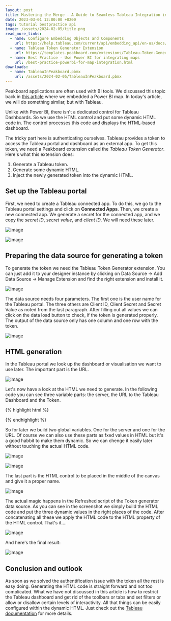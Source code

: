 ```yaml
---
layout: post
title: Mastering the Merge - A Guide to Seamless Tableau Integration in Peakboard Applications
date: 2023-03-01 12:00:00 +0200
tags: tutorial bestpractice api
image: /assets/2024-02-05/title.png
read_more_links:
  - name: Configure Embedding Objects and Components
    url: https://help.tableau.com/current/api/embedding_api/en-us/docs/embedding_api_configure.html
  - name: Tableau Token Generator Extension
    url: https://templates.peakboard.com/extensions/Tableau-Token-Generator/en
  - name: Best Practice - Use Power BI for integrating maps
    url: /best-practice-powerbi-for-map-integration.html
downloads:
  - name: TableauInPeakboard.pbmx
    url: /assets/2024-02-05/TableauInPeakboard.pbmx
---
```



Peakboard applications are often used with BI tools. We discussed this topic back in [this article](/best-practice-powerbi-for-map-integration.html) where we embedded a Power BI map. In today's article, we will do something similar, but with Tableau.

Unlike with Power BI, there isn't a dedicated control for Tableau Dashboards. So we use the HTML control and put some dynamic HTML code in. The control processes this code and displays the HTML-based dashboard.

The tricky part here is authenticating ourselves. Tableau provides a token to access the Tableau portal and dashboard as an external app. To get this token, we need a Peakboard extension called the *Tableau Token Generator*. Here's what this extension does:
1. Generate a Tableau token.
2. Generate some dynamic HTML.
3. Inject the newly generated token into the dynamic HTML.

## Set up the Tableau portal

First, we need to create a Tableau connected app. To do this, we go to the Tableau portal settings and click on **Connected Apps**. Then, we create a new connected app. We generate a secret for the connected app, and we copy the *secret ID*, *secret value*, and *client ID*. We will need these later.

![image](/assets/2024-02-05/010.png)

![image](/assets/2024-02-05/020.png)

## Preparing the data source for generating a token

To generate the token we need the Tableau Token Generator extension. You can just add it to your designer instance by clicking on Data Source -> Add Data Source -> Manage Extension and find the right extension and install it.

![image](/assets/2024-02-05/030.png)

The data source needs four parameters. The first one is the user name for the Tableau portal. The three others are Client ID, Client Secret and Secret Value as noted from the last paragraph. After filling out all values we can click on the data load button to check, if the token is generated properly. The output of the data source only has one column and one row with the token. 

![image](/assets/2024-02-05/040.png)

## HTML generation

In the Tableau portal we look up the dashboard or visualisation we want to use later. The important part is the URL.

![image](/assets/2024-02-05/050.png)

Let's now have a look at the HTML we need to generate. In the following code you can see three variable parts: the server, the URL to the Tableau Dashboard and the Token.

{% highlight html %}
<script type="module" src="https://MyServer/javascripts/api/tableau.embedding.3.latest.min.js">
    </script>
<tableau-viz id="tableauViz" src="MyVisURL" width="1920" height="883" toolbar="bottom" iframe-auth token="MyToken">
  </tableau-viz>
{% endhighlight %}

So for later we build two global variables. One for the server and one for the URL. Of course we can also use these parts as fxed values in HTML but it's a good habbit to make them dynamic. So we can chenge it easily later without touching the actual HTML code.

![image](/assets/2024-02-05/055.png)

![image](/assets/2024-02-05/056.png)

The last part is the HTML control to be placed in the middle of the canvas and give it a proper name.

![image](/assets/2024-02-05/060.png)

The actual magic happens in the Refreshed script of the Token generator data source. As you can see in the screenshot we simply build the HTML code and put the three dynamic values in the right places of the code. After concatenating all these we apply the HTML code to the HTML property of the HTML control. That's it....

![image](/assets/2024-02-05/070.png)

And here's the final result:

![image](/assets/2024-02-05/080.png)

## Conclusion and outlook

As soon as we solved the authentification issue with the token all the rest is easy doing. Generating the HTML code is straight forward and not too complicated. What we have not discussed in this article is how to restrict the Tableau dashboard and get rid of the toolbars or tabs and set filters or allow or disallow certain levels of interactivity. All that things can be easily configured within the dynamic HTML. Just check out the [Tableau documentation](https://help.tableau.com/current/api/embedding_api/en-us/docs/embedding_api_configure.html) for more details.
